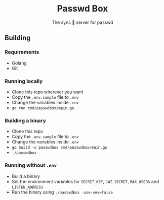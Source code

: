 <h1 align="center">Passwd Box</h1>
<p align="center">The sync 🔁 server for passwd</p>

## Building

### Requirements

- Golang
- Git

### Running locally

- Clone this repo wherever you want
- Copy the `.env.sample` file to `.env`
- Change the variables inside `.env`
- `go run cmd/passwdbox/main.go`

### Building a binary

- Clone this repo
- Copy the `.env.sample` file to `.env`
- Change the variables inside `.env`
- `go build -o passwdbox cmd/passwdbox/main.go`
- `./passwdbox`

### Running without `.env`

- Build a binary
- Set the environment variables for `SECRET_KEY`, `JWT_SECRET`, `MAX_USERS` and `LISTEN_ADDRESS`
- Run the binary using `./passwdbox -use-env=false`
